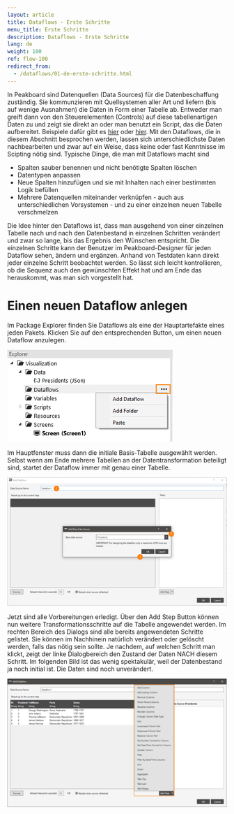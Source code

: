 ```yaml
---
layout: article
title: Dataflows - Erste Schritte
menu_title: Erste Schritte
description: Dataflows - Erste Schritte
lang: de
weight: 100
ref: flow-100
redirect_from:
  - /dataflows/01-de-erste-schritte.html
---
```

In Peakboard sind Datenquellen (Data Sources) für die Datenbeschaffung zuständig. Sie kommunzieren mit Quellsystemen aller Art und liefern (bis auf wenige Ausnahmen) die Daten in Form einer Tabelle ab. Entweder man greift dann von den Steuerelementen (Controls) auf diese tabellenartigen Daten zu und zeigt sie direkt an oder man benutzt ein Script, das die Daten aufbereitet. Beispiele dafür gibt es [hier](../scripting/03-de-tabellen-daten.html) oder [hier](https://help.peakboard.com/scripting/04-de-manipulieren.html). Mit den Dataflows, die in diesem Abschnitt besprochen werden, lassen sich unterschiedlichste Daten nachbearbeiten und zwar auf ein Weise, dass keine oder fast Kenntnisse im Scipting nötig sind. Typische Dinge, die man mit Dataflows macht sind

* Spalten sauber benennen und nicht benötigte Spalten löschen
* Datentypen anpassen
* Neue Spalten hinzufügen und sie mit Inhalten nach einer bestimmten Logik befüllen
* Mehrere Datenquellen miteinander verknüpfen - auch aus unterschiedlichen Vorsystemen - und zu einer einzelnen neuen Tabelle verschmelzen

Die Idee hinter den Dataflows ist, dass man ausgehend von einer einzelnen Tabelle nach und nach den Datenbestand in einzelnen Schritten verändert und zwar so lange, bis das Ergebnis den Wünschen entspricht. Die einzelnen Schritte kann der Benutzer im Peakboard-Designer für jeden Dataflow sehen, ändern und ergänzen. Anhand von Testdaten kann direkt jeder einzelne Schritt beobachtet werden. So lässt sich leicht kontrollieren, ob die Sequenz auch den gewünschten Effekt hat und am Ende das herauskommt, was man sich vorgestellt hat.

# Einen neuen Dataflow anlegen

Im Package Explorer finden Sie Dataflows als eine der Hauptartefakte eines jeden Pakets. Klicken Sie auf den entsprechenden Button, um einen neuen Dataflow anzulegen.

![Einen neuen Flow anlegen](/assets/images/dataflows/dataflows-create.png)

Im Hauptfenster muss dann die initiale Basis-Tabelle ausgewählt werden. Selbst wenn am Ende mehrere Tabellen an der Datentransformation beteiligt sind, startet der Dataflow immer mit genau einer Tabelle.

![Haupttabelle auswählen](/assets/images/dataflows/dataflows-maindialog-01.png)

Jetzt sind alle Vorbereitungen erledigt. Über den Add Step Button können nun weitere Transformationsschritte auf die Tabelle angewendet werden. Im rechten Bereich des Dialogs sind alle bereits angewendeten Schritte gelistet. Sie können im Nachhinein natürlich verändert oder gelöscht werden, falls das nötig sein sollte. Je nachdem, auf welchen Schritt man klickt, zeigt der linke Dialogbereich den Zustand der Daten NACH diesem Schritt. Im folgenden Bild ist das wenig spektakulär, weil der Datenbestand ja noch initial ist. Die Daten sind noch unverändert.

![Haupttabelle auswählen](/assets/images/dataflows/dataflows-maindialog-02.png)